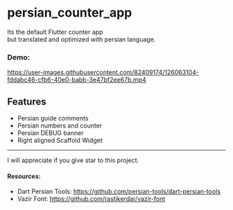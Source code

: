 # persian_counter_app

Its the default Flutter counter app <br>
but translated and optimized with persian language.


### Demo:

https://user-images.githubusercontent.com/82409174/126063104-fddabc46-cfb6-40e0-babb-3e47bf2ee67b.mp4

## Features
* Persian guide comments
* Persian numbers and counter
* Persian DEBUG banner
* Right aligned Scaffold Widget

<hr>
I will appreciate if you give star to this project.

#### Resources:
* Dart Persian Tools: https://github.com/persian-tools/dart-persian-tools
* Vazir Font: https://github.com/rastikerdar/vazir-font

